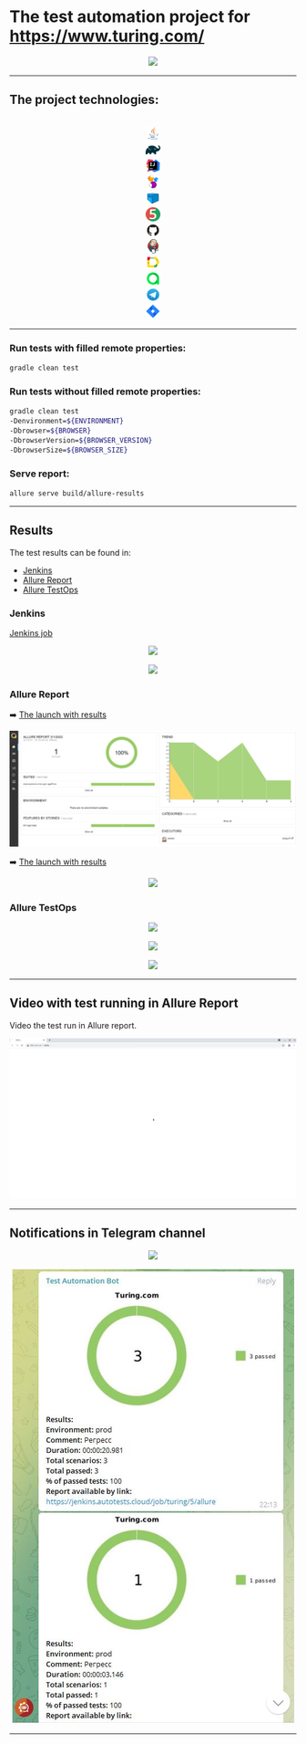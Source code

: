 
# The test automation project for https://www.turing.com/
<p align="center">
  <img src="images/screenshot/hostegramDashboard.JPG">
</p>

___
## The project technologies:

<p  align="center" p>

<code>
<img width="5%" title="Java" src="images/logo/Java_icon.png">
<img width="5%" title="Gradle" src="images/logo/Gradle_icon.svg">
<img width="5%" title="IntelliJ IDEA" src="images/logo/Intellij_icon.png">
<img width="5%" title="Selenide" src="images/logo/Selenide_icon.svg">
<img width="5%" title="Selenoid" src="images/logo/Selenoid_icon.svg">
<img width="5%" title="JUnit5" src="images/logo/JUnit5_icon.png">
<img width="5%" title="Github" src="images/logo/Github_icon.png">
<img width="5%" title="Jenkins" src="images/logo/Jenkins_icon.svg">
<img width="5%" title="Allure Report" src="images/logo/Allure_Report_icon.svg">
<img width="5%" title="Allure TestOps" src="images/logo/Allure_TestOps_icon.svg">
<img width="5%" title="Telegram" src="images/logo/Telegram_icon.png">
<img width="5%" title="Jira" src="images/logo/Jira_icon.png">
</code>
</p>

___

### Run tests with filled remote properties:

```bash
gradle clean test
```

### Run tests without filled remote properties:

```bash
gradle clean test
-Denvironment=${ENVIRONMENT}
-Dbrowser=${BROWSER}
-DbrowserVersion=${BROWSER_VERSION}
-DbrowserSize=${BROWSER_SIZE}
```

### Serve report:

```bash
allure serve build/allure-results
```

___

## Results

The test results can be found in:
+ [Jenkins](#jenkins)
+ [Allure Report](#allure-report)
+ [Allure TestOps](#allure-testOps)


### Jenkins

[Jenkins job](https://jenkins.autotests.cloud/job/009-nightCoffe-webProject/)

<p align="center">
  <img src="images/screenshot/jenkinsScreen.JPG">
</p>

<p align="center">
  <img src="images/screenshot/jenkinsScreen1.JPG">
</p>

### Allure Report


:arrow_right: [The launch with results](https://jenkins.autotests.cloud/job/009-nightCoffe-webProject/11/allure/)

<p align="center">
  <img src="images/screenshot/allureReport.JPG">
</p>

:arrow_right: [The launch with results](https://jenkins.autotests.cloud/job/009-nightCoffe-webProject/11/allure/#suites/44d1a197fbb6ad9fc22df4eb54d1e2ac/6b659ccc126834be/)

<p align="center">
  <img src="images/screenshot/allureReport1.JPG">
</p>

### Allure TestOps

<p align="center">
  <img src="images/screenshot/allureTestOps2.JPG">
</p>

<p align="center">
  <img src="images/screenshot/allureTestOps.JPG">
</p>

<p align="center">
  <img src="images/screenshot/allureTestOps1.JPG">
</p>

___

## Video with test running in Allure Report

Video the test run in Allure report.

<p align="center">
  <img src="images/video/hostegram.gif">
</p>

___

## Notifications in Telegram channel

<p align="center">
  <img src="images/screens/Telegram_failed_notification.PNG">
</p>

<p align="center">
  <img src="images/screenshot/telegramNotification.JPG">
</p>


___
